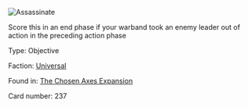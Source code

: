
![Assassinate](https://warhammerunderworlds.com/wp-content/uploads/sites/6/2018/02/237_ENG.png)

Score this in an end phase if your warband took an enemy leader out of action in the preceding action phase

Type: Objective

Faction: [Universal](/factions/universal.md)

Found in: [The Chosen Axes Expansion](/locations/the-chosen-axes-expansion.md)

Card number: 237
